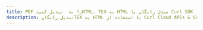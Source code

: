 ---title: PDF را به  تبدیل کنیدHTML، TEX به HTML مبدل رایگان یا Curl SDKdescription: تبدیل رایگانTEX به HTML با استفاده از Curl Cloud APIs & SDK همچنین اسناد PDF را در Cloud ایجاد، ویرایش و رندر کنید.---
